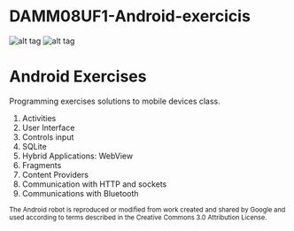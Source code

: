 # DAMM08UF1-Android-exercicis
![alt tag](https://developer.android.com/images/brand/Android_Robot_100.png)
![alt tag](https://upload.wikimedia.org/wikipedia/commons/thumb/3/34/Android_Studio_icon.svg/100px-Android_Studio_icon.svg.png)


<h1>Android Exercises </h1>
<p>Programming exercises solutions to mobile devices class.</p>

1. Activities<br>
2. User Interface<br>
3. Controls input<br>
4. SQLite<br>
5. Hybrid Applications: WebView<br>
6. Fragments<br>
7. Content Providers<br>
8. Communication with HTTP and sockets<br>
9. Communications with Bluetooth<br>

</p>

<sub>
The Android robot is reproduced or modified from work created and shared by Google and used according to terms described in the Creative Commons 3.0 Attribution License.
</sub>
